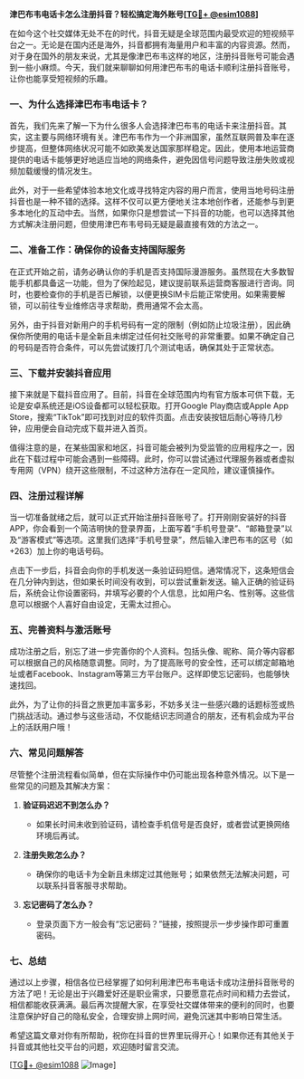 **津巴布韦电话卡怎么注册抖音？轻松搞定海外账号[[TG💪+ @esim1088](https://t.me/s/esim1088)]**

在如今这个社交媒体无处不在的时代，抖音无疑是全球范围内最受欢迎的短视频平台之一。无论是在国内还是海外，抖音都拥有海量用户和丰富的内容资源。然而，对于身在国外的朋友来说，尤其是像津巴布韦这样的地区，注册抖音账号可能会遇到一些小麻烦。今天，我们就来聊聊如何用津巴布韦的电话卡顺利注册抖音账号，让你也能享受短视频的乐趣。

### 一、为什么选择津巴布韦电话卡？

首先，我们先来了解一下为什么很多人会选择津巴布韦的电话卡来注册抖音。其实，这主要与网络环境有关。津巴布韦作为一个非洲国家，虽然互联网普及率在逐步提高，但整体网络状况可能不如欧美发达国家那样稳定。因此，使用本地运营商提供的电话卡能够更好地适应当地的网络条件，避免因信号问题导致注册失败或视频加载缓慢的情况发生。

此外，对于一些希望体验本地文化或寻找特定内容的用户而言，使用当地号码注册抖音也是一种不错的选择。这样不仅可以更方便地关注本地创作者，还能参与到更多本地化的互动中去。当然，如果你只是想尝试一下抖音的功能，也可以选择其他方式解决注册问题，但使用津巴布韦号码无疑是最直接有效的方法之一。

### 二、准备工作：确保你的设备支持国际服务

在正式开始之前，请务必确认你的手机是否支持国际漫游服务。虽然现在大多数智能手机都具备这一功能，但为了保险起见，建议提前联系运营商客服进行咨询。同时，也要检查你的手机是否已解锁，以便更换SIM卡后能正常使用。如果需要解锁，可以前往专业维修店寻求帮助，费用通常不会太高。

另外，由于抖音对新用户的手机号码有一定的限制（例如防止垃圾注册），因此确保你所使用的电话卡是全新且未绑定过任何社交账号的非常重要。如果不确定自己的号码是否符合条件，可以先尝试拨打几个测试电话，确保其处于正常状态。

### 三、下载并安装抖音应用

接下来就是下载抖音应用了。目前，抖音在全球范围内均有官方版本可供下载，无论是安卓系统还是iOS设备都可以轻松获取。打开Google Play商店或Apple App Store，搜索“TikTok”即可找到对应的软件页面。点击安装按钮后耐心等待几秒钟，应用便会自动完成下载并进入首页。

值得注意的是，在某些国家和地区，抖音可能会被列为受监管的应用程序之一，因此在下载过程中可能会遇到一些障碍。此时，你可以尝试通过代理服务器或者虚拟专用网（VPN）绕开这些限制，不过这种方法存在一定风险，建议谨慎操作。

### 四、注册过程详解

当一切准备就绪之后，就可以正式开始注册抖音账号了。打开刚刚安装好的抖音APP，你会看到一个简洁明快的登录界面，上面写着“手机号登录”、“邮箱登录”以及“游客模式”等选项。这里我们选择“手机号登录”，然后输入津巴布韦的区号（如+263）加上你的电话号码。

点击下一步后，抖音会向你的手机发送一条验证码短信。通常情况下，这条短信会在几分钟内到达，但如果长时间没有收到，可以尝试重新发送。输入正确的验证码后，系统会让你设置密码，并填写必要的个人信息，比如用户名、性别等。这些信息可以根据个人喜好自由设定，无需太过担心。

### 五、完善资料与激活账号

成功注册之后，别忘了进一步完善你的个人资料。包括头像、昵称、简介等内容都可以根据自己的风格随意调整。同时，为了提高账号的安全性，还可以绑定邮箱地址或者Facebook、Instagram等第三方平台账户。这样即使忘记密码，也能够快速找回。

此外，为了让你的抖音之旅更加丰富多彩，不妨多关注一些感兴趣的话题标签或热门挑战活动。通过参与这些活动，不仅能结识志同道合的朋友，还有机会成为平台上的活跃用户哦！

### 六、常见问题解答

尽管整个注册流程看似简单，但在实际操作中仍可能出现各种意外情况。以下是一些常见的问题及其解决方案：

1. **验证码迟迟不到怎么办？**
   - 如果长时间未收到验证码，请检查手机信号是否良好，或者尝试更换网络环境后再试。
   
2. **注册失败怎么办？**
   - 确保你的电话卡为全新且未绑定过其他账号；如果依然无法解决问题，可以联系抖音客服寻求帮助。

3. **忘记密码了怎么办？**
   - 登录页面下方一般会有“忘记密码？”链接，按照提示一步步操作即可重置密码。

### 七、总结

通过以上步骤，相信各位已经掌握了如何利用津巴布韦电话卡成功注册抖音账号的方法了吧！无论是出于兴趣爱好还是职业需求，只要愿意花点时间和精力去尝试，相信都能收获满满。最后再次提醒大家，在享受社交媒体带来的便利的同时，也要注意保护好自己的隐私安全，合理安排上网时间，避免沉迷其中影响日常生活。

希望这篇文章对你有所帮助，祝你在抖音的世界里玩得开心！如果你还有其他关于抖音或其他社交平台的问题，欢迎随时留言交流。

[[TG💪+ @esim1088](https://t.me/s/esim1088) ![Image](https://i.postimg.cc/4NQfJmqS/Snipaste-2025-05-13-00-14-12.png)]